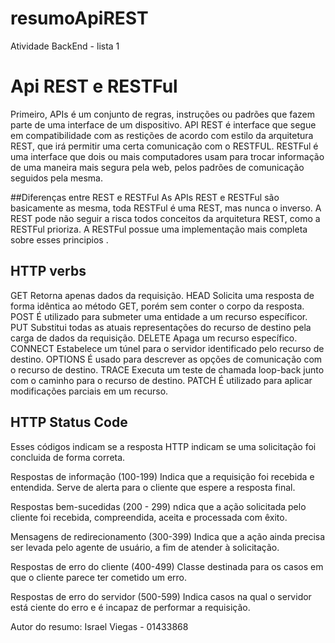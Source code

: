 # resumoApiREST
Atividade BackEnd - lista 1
# Api REST e RESTFul
Primeiro, APIs é um conjunto de regras, instruções ou padrões que fazem parte
de uma interface de um dispositivo.
API REST é interface que segue em compatibilidade com as restições de acordo com estilo 
da arquitetura REST, que irá permitir uma certa comunicação com o RESTFUL.
RESTFul é uma interface que dois ou mais computadores usam para trocar informação de 
uma maneira mais segura pela web, pelos padrões de comunicação seguidos pela mesma.

##Diferenças entre REST e RESTFul
As APIs REST e  RESTFul são basicamente as mesma, toda RESTFul é uma REST, mas nunca o 
inverso. A REST pode não seguir a risca todos conceitos da arquitetura REST, como a RESTFul 
prioriza. A RESTFul possue uma implementação mais completa sobre esses principios .

## HTTP verbs
GET 
Retorna apenas dados da requisição.
HEAD
Solicita uma resposta de forma idêntica ao método GET, porém sem conter o corpo da resposta.
POST
É utilizado para submeter uma entidade a um recurso específicor.
PUT
Substitui todas as atuais representações do recurso de destino pela carga de dados da requisição.
DELETE
Apaga um recurso específico.
CONNECT
Estabelece um túnel para o servidor identificado pelo recurso de destino.
OPTIONS
É usado para descrever as opções de comunicação com o recurso de destino.
TRACE
Executa um teste de chamada loop-back junto com o caminho para o recurso de destino.
PATCH
É utilizado para aplicar modificações parciais em um recurso.

 ## HTTP Status Code
Esses códigos indicam se a resposta HTTP indicam se uma solicitação foi concluida de forma correta.

Respostas de informação (100-199)
Indica que a requisição foi recebida e entendida. Serve de alerta para o cliente que espere a resposta final.

Respostas bem-sucedidas (200 - 299)
ndica que a ação solicitada pelo cliente foi recebida, compreendida, aceita e processada com êxito.

Mensagens de redirecionamento (300-399) Indica que a ação ainda precisa ser levada pelo agente de usuário, a fim de atender à solicitação.

Respostas de erro do cliente (400-499)
Classe destinada para os casos em que o cliente parece ter cometido um erro. 
    
Respostas de erro do servidor (500-599)
Indica casos na qual o servidor está ciente do erro e é incapaz de performar a requisição. 

Autor do resumo: Israel Viegas - 01433868
